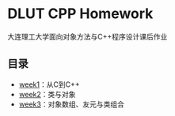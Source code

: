 # DLUT CPP Homework

大连理工大学面向对象方法与C++程序设计课后作业

## 目录

- [week1](./week1/)：从C到C++
- [week2](./week2/)：类与对象
- [week3](./week3/)：对象数组、友元与类组合